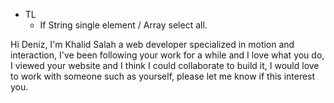 - TL
  - If String single element / Array select all.

Hi Deniz, I'm Khalid Salah a web developer specialized in motion and interaction, I've been following your work for a while and I love what you do, I viewed your website and I think I could collaborate to build it, I would love to work with someone such as yourself, please let me know if this interest you.
